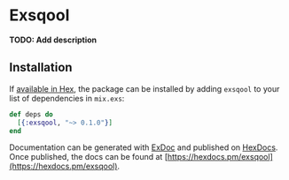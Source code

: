# Exsqool

**TODO: Add description**

## Installation

If [available in Hex](https://hex.pm/docs/publish), the package can be installed
by adding `exsqool` to your list of dependencies in `mix.exs`:

```elixir
def deps do
  [{:exsqool, "~> 0.1.0"}]
end
```

Documentation can be generated with [ExDoc](https://github.com/elixir-lang/ex_doc)
and published on [HexDocs](https://hexdocs.pm). Once published, the docs can
be found at [https://hexdocs.pm/exsqool](https://hexdocs.pm/exsqool).

